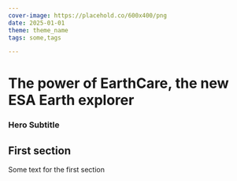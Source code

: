 ```yaml
---
cover-image: https://placehold.co/600x400/png
date: 2025-01-01
theme: theme_name
tags: some,tags

---
```


# The power of EarthCare, the new ESA Earth explorer <!--{ as="img" mode="hero" src="https://placehold.co/600x400/png" }-->
### Hero Subtitle <!--{ style="font-size:1.5rem;opacity:0.7;margin-top:1rem;" }-->

## First section

Some text for the first section